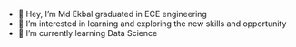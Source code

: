 - 👋 Hey, I’m Md Ekbal graduated in ECE engineering 
- 👀 I’m interested in learning and exploring the new skills and opportunity
- 🌱 I’m currently learning Data Science 


<!---
EkbalMD/EkbalMD is a ✨ special ✨ repository because its `README.md` (this file) appears on your GitHub profile.
You can click the Preview link to take a look at your changes.
--->
